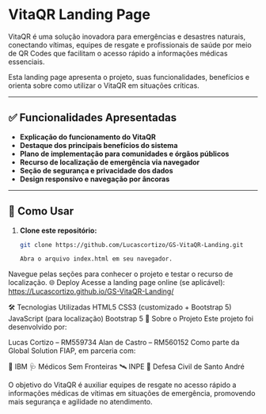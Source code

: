 # VitaQR Landing Page

VitaQR é uma solução inovadora para emergências e desastres naturais, conectando vítimas, equipes de resgate e profissionais de saúde por meio de QR Codes que facilitam o acesso rápido a informações médicas essenciais.

Esta landing page apresenta o projeto, suas funcionalidades, benefícios e orienta sobre como utilizar o VitaQR em situações críticas.

---

## ✅ Funcionalidades Apresentadas

- **Explicação do funcionamento do VitaQR**
- **Destaque dos principais benefícios do sistema**
- **Plano de implementação para comunidades e órgãos públicos**
- **Recurso de localização de emergência via navegador**
- **Seção de segurança e privacidade dos dados**
- **Design responsivo e navegação por âncoras**

---

## 🚀 Como Usar

1. **Clone este repositório:**
   ```bash
   git clone https://github.com/Lucascortizo/GS-VitaQR-Landing.git

   Abra o arquivo index.html em seu navegador.
Navegue pelas seções para conhecer o projeto e testar o recurso de localização.
🌐 Deploy
Acesse a landing page online (se aplicável):
https://Lucascortizo.github.io/GS-VitaQR-Landing/

🛠️ Tecnologias Utilizadas
HTML5
CSS3 (customizado + Bootstrap 5)
JavaScript (para localização)
Bootstrap 5
👥 Sobre o Projeto
Este projeto foi desenvolvido por:

Lucas Cortizo – RM559734
Alan de Castro – RM560152
Como parte da Global Solution FIAP, em parceria com:

🏥 IBM
🩺 Médicos Sem Fronteiras
🛰️ INPE
🛟 Defesa Civil de Santo André

O objetivo do VitaQR é auxiliar equipes de resgate no acesso rápido a informações médicas de vítimas em situações de emergência, promovendo mais segurança e agilidade no atendimento.